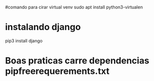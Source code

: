 #comando para cirar virtual venv
sudo apt install python3-virtualen

# instalando django
pip3 install django

# Boas praticas carre dependencias  pipfreerequerements.txt